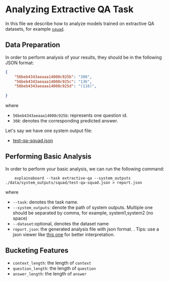 # Analyzing Extractive QA Task


In this file we describe how to analyze models trained on extractive QA datasets, for example
[`squad`](http://datalab.nlpedia.ai/#/normal_dataset/6163a29beb9872f33252b01b/dataset_samples).


## Data Preparation

In order to perform analysis of your results, they should be in the following
JSON format:

```json
{
    "56beb4343aeaaa14008c925b": "308",
    "56beb4343aeaaa14008c925c": "136",
    "56beb4343aeaaa14008c925d": "(118)",
    
}
```
where 
* `56beb4343aeaaa14008c925b`: represents one question id.
* `308`: denotes the corresponding predicted answer.

Let's say we have one system output file: 
* [test-qa-squad.json](https://github.com/neulab/ExplainaBoard/blob/main/data/system_outputs/squad/test-qa-squad.json) 



## Performing Basic Analysis

In order to perform your basic analysis, we can run the following command:

```shell
    explainaboard --task extractive-qa --system_outputs ./data/system_outputs/squad/test-qa-squad.json > report.json
```
where
* `--task`: denotes the task name. 
* `--system_outputs`: denote the path of system outputs. Multiple one should be 
  separated by comma, for example, system1,system2 (no space)
* `--dataset`:optional, denotes the dataset name
* `report.json`: the generated analysis file with json format. . Tips: use a json viewer
                  like [this one](http://jsonviewer.stack.hu/) for better interpretation.



## Bucketing Features
* `context_length`: the length of  `context`
* `question_length`: the length of  `question`
* `answer_length`: the length of  `answer`